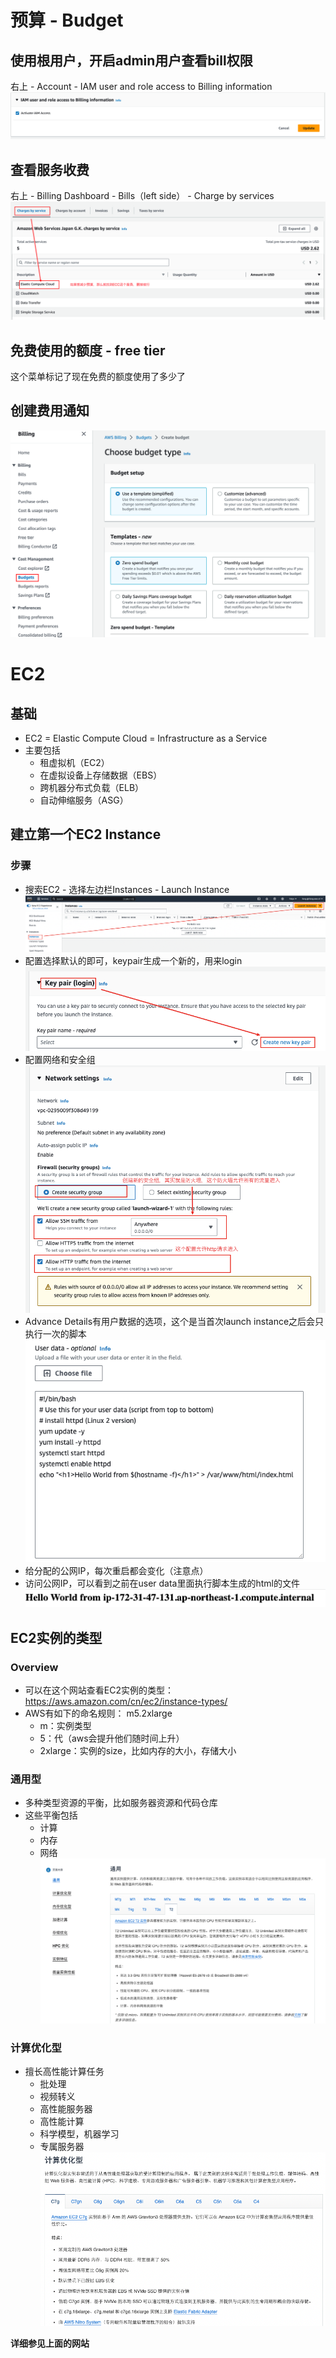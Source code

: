 # 预算 - Budget
## 使用根用户，开启admin用户查看bill权限
右上 - Account - IAM user and role access to Billing information
![img.png](img.png)

## 查看服务收费
右上 - Billing Dashboard - Bills（left side） - Charge by services
![img_1.png](img_1.png)

## 免费使用的额度 - free tier
这个菜单标记了现在免费的额度使用了多少了

## 创建费用通知
![img_2.png](img_2.png)

# EC2
## 基础

- EC2 = Elastic Compute Cloud = Infrastructure as a Service
- 主要包括
  - 租虚拟机（EC2）
  - 在虚拟设备上存储数据（EBS）
  - 跨机器分布式负载（ELB）
  - 自动伸缩服务（ASG）

## 建立第一个EC2 Instance

### 步骤
- 搜索EC2 - 选择左边栏Instances - Launch Instance
![img_3.png](img_3.png)
- 配置选择默认的即可，keypair生成一个新的，用来login
![img_4.png](img_4.png)
- 配置网络和安全组
![img_5.png](img_5.png)
- Advance Details有用户数据的选项，这个是当首次launch instance之后会只执行一次的脚本
![img_6.png](img_6.png)
- 给分配的公网IP，每次重启都会变化（注意点）
- 访问公网IP，可以看到之前在user data里面执行脚本生成的html的文件
![img_7.png](img_7.png)

## EC2实例的类型
### Overview
- 可以在这个网站查看EC2实例的类型： https://aws.amazon.com/cn/ec2/instance-types/
- AWS有如下的命名规则： m5.2xlarge
  - m：实例类型
  - 5：代（aws会提升他们随时间上升）
  - 2xlarge：实例的size，比如内存的大小，存储大小

### 通用型
- 多种类型资源的平衡，比如服务器资源和代码仓库
- 这些平衡包括
  - 计算
  - 内存
  - 网络
![img_8.png](img_8.png)

### 计算优化型
- 擅长高性能计算任务
  - 批处理
  - 视频转义
  - 高性能服务器
  - 高性能计算
  - 科学模型，机器学习
  - 专属服务器
![img_9.png](img_9.png)

**详细参见上面的网站**

